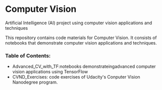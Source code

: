 # Computer Vision

Artificial Intelligence (AI) project using computer vision applications and techniques

This repository contains code materials for Computer Vision. It consists of notebooks that demonstrate computer vision applications and techniques.

### Table of Contents:
- Advanced_CV_with_TF:notebooks demonstrateingadvanced computer vision applications using  TensorFlow
- CVND_Exercises: code exercises of Udacity's Conputer Vision Nanodegree program.
